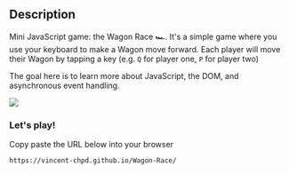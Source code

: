 ## Description

Mini JavaScript game: the Wagon Race 🏎. It's a simple game where you use your keyboard to make a Wagon move forward. Each player will move their Wagon by tapping a key (e.g. `Q` for player one, `P` for player two)

The goal here is to learn more about JavaScript, the DOM, and asynchronous event handling.

![](https://raw.githubusercontent.com/lewagon/fullstack-images/master/frontend/wagon_race.gif)

### Let's play!

Copy paste the URL below into your browser

```link
https://vincent-chpd.github.io/Wagon-Race/
```
